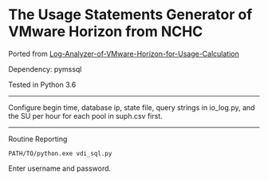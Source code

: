 # The Usage Statements Generator of VMware Horizon from NCHC

Ported from [Log-Analyzer-of-VMware-Horizon-for-Usage-Calculation](https://github.com/work-nchc/Log-Analyzer-of-VMware-Horizon-for-Usage-Calculation)

Dependency: pymssql

Tested in Python 3.6

---
Configure begin time, database ip, state file, query strings in io_log.py, and the SU per hour for each pool in suph.csv first.

---
Routine Reporting

```
PATH/TO/python.exe vdi_sql.py
```

Enter username and password.  
